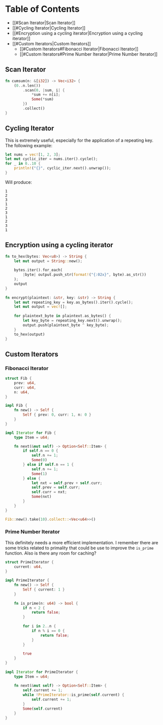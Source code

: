 # Table of Contents

- [[#Scan Iterator|Scan Iterator]]
- [[#Cycling Iterator|Cycling Iterator]]
- [[#Encryption using a cycling iterator|Encryption using a cycling iterator]]
- [[#Custom Iterators|Custom Iterators]]
	- [[#Custom Iterators#Fibonacci Iterator|Fibonacci Iterator]]
	- [[#Custom Iterators#Prime Number Iterator|Prime Number Iterator]]

## Scan Iterator

```rust
fn cumsum(n: &[i32]) -> Vec<i32> {
    (0..n.len())
        .scan(0, |sum, i| {
	        *sum += n[i];
	        Some(*sum)
        })
        .collect()
}
```

## Cycling Iterator

This is extremely useful, especially for the application of a repeating key. The following example:

```rust
let nums = vec![1, 2, 3];
let mut cyclic_iter = nums.iter().cycle();
for _ in 0..10 {
    println!("{}", cyclic_iter.next().unwrap());
}
```

Will produce:

```
1
2
3
1
2
3
1
2
3
1
```

## Encryption using a cycling iterator

```rust
fn to_hex(bytes: Vec<u8>) -> String {  
    let mut output = String::new();  
  
    bytes.iter().for_each(  
        |byte| output.push_str(format!("{:02x}", byte).as_str())  
    );  
    output  
}  
  
fn encrypt(plaintext: &str, key: &str) -> String {  
    let mut repeating_key = key.as_bytes().iter().cycle();  
    let mut output = vec![];  
  
    for plaintext_byte in plaintext.as_bytes() {  
        let key_byte = repeating_key.next().unwrap();  
        output.push(plaintext_byte ^ key_byte);  
    }  
    to_hex(output)  
}
```

## Custom Iterators

### Fibonacci Iterator 

```rust
struct Fib {
    prev: u64,
    curr: u64,
    n: u64,
}

impl Fib {
    fn new() -> Self {
        Self { prev: 0, curr: 1, n: 0 }
    }
}

impl Iterator for Fib {
    type Item = u64;

    fn next(&mut self) -> Option<Self::Item> {
        if self.n == 0 {
            self.n += 1;
            Some(0)
        } else if self.n == 1 {
            self.n += 1;
            Some(1)
        } else {
            let nxt = self.prev + self.curr;
            self.prev = self.curr;
            self.curr = nxt;
            Some(nxt)
        }
    }
}
```

```rust
Fib::new().take(10).collect::<Vec<u64>>()
```

### Prime Number Iterator

This definitely needs a more efficient implementation. I remember there are some tricks related to primality that could be use to improve the `is_prime` function. Also is there any room for caching?

```rust
struct PrimeIterator {  
    current: u64,  
}  
  
impl PrimeIterator {  
    fn new() -> Self {  
        Self { current: 1 }  
    }  
    
    fn is_prime(n: u64) -> bool {  
        if n < 2 {  
            return false;  
        }
                
        for i in 2..n {  
            if n % i == 0 {  
                return false;  
            }        
        }
                
        true  
    }  
}  
  
impl Iterator for PrimeIterator {  
    type Item = u64;  
  
    fn next(&mut self) -> Option<Self::Item> {  
        self.current += 1;  
        while !PrimeIterator::is_prime(self.current) {  
            self.current += 1;  
        }        
        Some(self.current)  
    }
}
```